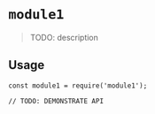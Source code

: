 # `module1`

> TODO: description

## Usage

```
const module1 = require('module1');

// TODO: DEMONSTRATE API
```
